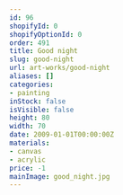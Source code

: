 ```yaml
---
id: 96
shopifyId: 0
shopifyOptionId: 0
order: 491
title: Good night
slug: good-night
url: art-works/good-night
aliases: []
categories:
- painting
inStock: false
isVisible: false
height: 80
width: 70
date: 2009-01-01T00:00:00Z
materials:
- canvas
- acrylic
price: -1
mainImage: good_night.jpg
---
```

